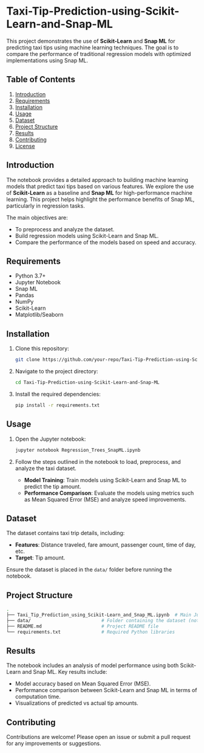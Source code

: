 # Taxi-Tip-Prediction-using-Scikit-Learn-and-Snap-ML


This project demonstrates the use of **Scikit-Learn** and **Snap ML** for predicting taxi tips using machine learning techniques. The goal is to compare the performance of traditional regression models with optimized implementations using Snap ML.

## Table of Contents

1. [Introduction](#introduction)
2. [Requirements](#requirements)
3. [Installation](#installation)
4. [Usage](#usage)
5. [Dataset](#dataset)
6. [Project Structure](#project-structure)
7. [Results](#results)
8. [Contributing](#contributing)
9. [License](#license)

## Introduction

The notebook provides a detailed approach to building machine learning models that predict taxi tips based on various features. We explore the use of **Scikit-Learn** as a baseline and **Snap ML** for high-performance machine learning. This project helps highlight the performance benefits of Snap ML, particularly in regression tasks.

The main objectives are:
- To preprocess and analyze the dataset.
- Build regression models using Scikit-Learn and Snap ML.
- Compare the performance of the models based on speed and accuracy.

## Requirements

- Python 3.7+
- Jupyter Notebook
- Snap ML
- Pandas
- NumPy
- Scikit-Learn
- Matplotlib/Seaborn

## Installation

1. Clone this repository:
   ```bash
   git clone https://github.com/your-repo/Taxi-Tip-Prediction-using-Scikit-Learn-and-Snap-ML.git
   ```
2. Navigate to the project directory:
   ```bash
   cd Taxi-Tip-Prediction-using-Scikit-Learn-and-Snap-ML
   ```
3. Install the required dependencies:
   ```bash
   pip install -r requirements.txt
   ```

## Usage

1. Open the Jupyter notebook:
   ```bash
   jupyter notebook Regression_Trees_SnapML.ipynb
   ```
2. Follow the steps outlined in the notebook to load, preprocess, and analyze the taxi dataset.
   
   - **Model Training**: Train models using Scikit-Learn and Snap ML to predict the tip amount.
   - **Performance Comparison**: Evaluate the models using metrics such as Mean Squared Error (MSE) and analyze speed improvements.

## Dataset

The dataset contains taxi trip details, including:
- **Features**: Distance traveled, fare amount, passenger count, time of day, etc.
- **Target**: Tip amount.

Ensure the dataset is placed in the `data/` folder before running the notebook.

## Project Structure

```bash
.
├── Taxi_Tip_Prediction_using_Scikit-Learn_and_Snap_ML.ipynb  # Main Jupyter notebook for the project
├── data/                          # Folder containing the dataset (not included)
├── README.md                      # Project README file
└── requirements.txt               # Required Python libraries
```

## Results

The notebook includes an analysis of model performance using both Scikit-Learn and Snap ML. Key results include:
- Model accuracy based on Mean Squared Error (MSE).
- Performance comparison between Scikit-Learn and Snap ML in terms of computation time.
- Visualizations of predicted vs actual tip amounts.

## Contributing

Contributions are welcome! Please open an issue or submit a pull request for any improvements or suggestions.
